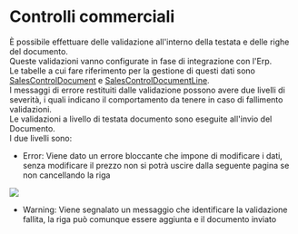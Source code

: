 # Controlli commerciali

È possibile effettuare delle validazione all'interno della testata e delle righe del documento.\
Queste validazioni vanno configurate in fase di integrazione con l'Erp.\
Le tabelle a cui fare riferimento per la gestione di questi dati sono [SalesControlDocument](../../impostazioni/business-rules/salescontroldocument.md) e [SalesControlDocumentLine](../../impostazioni/business-rules/salescontroldocumentline.md).\
I messaggi di errore restituiti dalle validazione possono avere due livelli di severità, i quali indicano il comportamento da tenere in caso di fallimento validazioni.\
Le validazioni a livello di testata documento sono eseguite all'invio del Documento.\
I due livelli sono:

* Error: Viene dato un errore bloccante che impone di modificare i dati, senza modificare il prezzo non si potrà uscire dalla seguente pagina se non cancellando la riga

![](../../.gitbook/assets/simulator-screen-shot-ipad-6th-generation-2019-08-05-at-14.38.19\_framed.png)

* Warning: Viene segnalato un messaggio che identificare la validazione fallita, la riga può comunque essere aggiunta e il documento inviato
